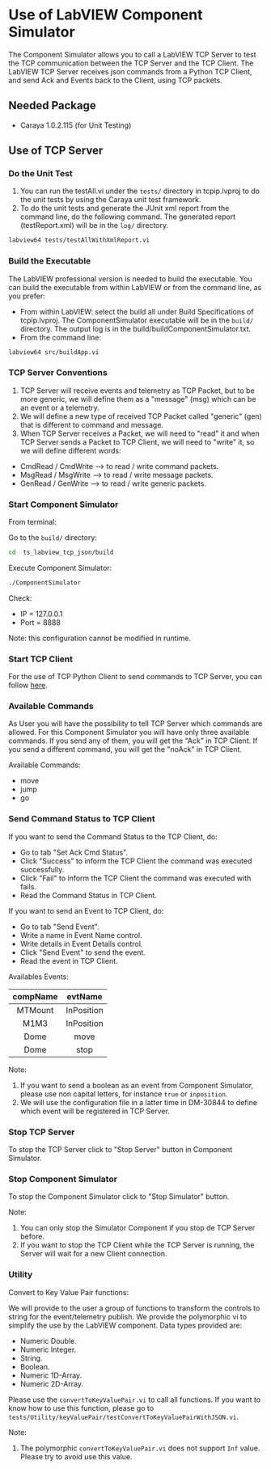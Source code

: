 # Use of LabVIEW Component Simulator

The Component Simulator allows you to call a LabVIEW TCP Server to test the TCP communication between the TCP Server and the TCP Client.
The LabVIEW TCP Server receives json commands from a Python TCP Client, and send Ack and Events back to the Client, using TCP packets.

## Needed Package

- Caraya 1.0.2.115 (for Unit Testing)

## Use of TCP Server

### Do the Unit Test

1. You can run the testAll.vi under the `tests/` directory in tcpip.lvproj to do the unit tests by using the Caraya unit test framework.
2. To do the unit tests and generate the JUnit xml report from the command line, do the following command.
The generated report (testReport.xml) will be in the `log/` directory.

```sh
labview64 tests/testAllWithXmlReport.vi
```

### Build the Executable

The LabVIEW professional version is needed to build the executable.
You can build the executable from within LabVIEW or from the command line, as you prefer:

- From within LabVIEW: select the build all under Build Specifications of tcpip.lvproj.
The ComponentSimulator executable will be in the `build/` directory.
The output log is in the build/buildComponentSimulator.txt.
- From the command line:

```sh
labview64 src/buildApp.vi
```

### TCP Server Conventions

1. TCP Server will receive events and telemetry as TCP Packet, but to be more generic, we will define them as a "message" (msg) which can be an event or a telemetry.
2. We will define a new type of received TCP Packet called "generic" (gen) that is different to command and message.
3. When TCP Server receives a Packet, we will need to "read" it and when TCP Server sends a Packet to TCP Client, we will need to "write" it, so we will define different words:

- CmdRead / CmdWrite --> to read / write command packets.
- MsgRead / MsgWrite --> to read / write message packets.
- GenRead / GenWrite --> to read / write generic packets.

### Start Component Simulator

From terminal:

Go to the `build/` directory:

```sh
cd  ts_labview_tcp_json/build
```

Execute Component Simulator:

```sh
./ComponentSimulator
```

Check:

- IP = 127.0.0.1
- Port = 8888

Note: this configuration cannot be modified in runtime.

### Start TCP Client

For the use of TCP Python Client to send commands to TCP Server, you can follow [here](../python/README.md).

### Available Commands

As User you will have the possibility to tell TCP Server which commands are allowed.
For this Component Simulator you will have only three available commands.
If you send any of them, you will get the "Ack" in TCP Client.
If you send a different command, you will get the "noAck" in TCP Client.

Available Commands:

- move
- jump
- go

### Send Command Status to TCP Client

If you want to send the Command Status to the TCP Client, do:

- Go to tab "Set Ack Cmd Status".
- Click "Success" to inform the TCP Client the command was executed successfully.
- Click "Fail" to inform the TCP Client the command was executed with fails.
- Read the Command Status in TCP Client.

If you want to send an Event to TCP Client, do:

- Go to tab "Send Event".
- Write a name in Event Name control.
- Write details in Event Details control.
- Click "Send Event" to send the event.
- Read the event in TCP Client.

Availables Events:

| compName |   evtName  |
|:--------:|:----------:|
|  MTMount | InPosition |
|   M1M3   | InPosition |
|   Dome   |    move    |
|   Dome   |    stop    |

Note:

1. If you want to send a boolean as an event from Component Simulator, please use non capital letters, for instance `true` or `inposition`.
2. We will use the configuration file in a latter time in DM-30844 to define which event will be registered in TCP Server.

### Stop TCP Server

To stop the TCP Server click to "Stop Server" button in Component Simulator.

### Stop Component Simulator

To stop the Component Simulator click to "Stop Simulator" button.

Note:

1. You can only stop the Simulator Component if you stop de TCP Server before.
2. If you want to stop the TCP Client while the TCP Server is running, the Server will wait for a new Client connection.

### Utility

Convert to Key Value Pair functions:

We will provide to the user a group of functions to transform the controls to string for the event/telemetry publish.
We provide the polymorphic vi to simplify the use by the LabVIEW component.
Data types provided are:

- Numeric Double.
- Numeric Integer.
- String.
- Boolean.
- Numeric 1D-Array.
- Numeric 2D-Array.

Please use the `convertToKeyValuePair.vi` to call all functions.
If you want to know how to use this function, please go to `tests/Utility/keyValuePair/testConvertToKeyValuePairWithJSON.vi`.

Note:

1. The polymorphic `convertToKeyValuePair.vi` does not support `Inf` value.
Please try to avoid use this value.
